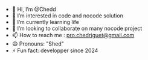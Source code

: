 - 👋 Hi, I’m @Chedd
- 👀 I’m interested in code and nocode solution
- 🌱 I’m currently learning life
- 💞️ I’m looking to collaborate on many nocode project
- 📫 How to reach me : pro.chedriguet@gmail.com
- 😄 Pronouns: "Shed"
- ⚡ Fun fact: developper since 2024

<!---
CheddarPro/CheddarPro is a ✨ special ✨ repository because its `README.md` (this file) appears on your GitHub profile.
You can click the Preview link to take a look at your changes.
--->
